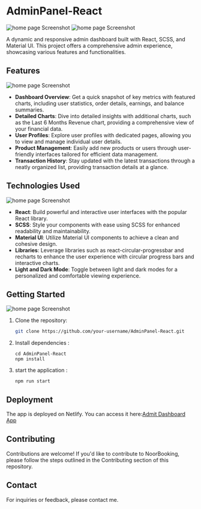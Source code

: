 # AdminPanel-React

![home page Screenshot](https://i.postimg.cc/d0vW2kk6/Screenshot-2023-11-13-at-3-18-44-PM.png)
![home page Screenshot](https://i.postimg.cc/2yJch0hL/Screenshot-2023-11-13-at-3-19-29-PM.png)

A dynamic and responsive admin dashboard built with React, SCSS, and Material UI. This project offers a comprehensive admin experience, showcasing various features and functionalities.

## Features
![home page Screenshot](https://i.postimg.cc/J4fYhdR9/Screenshot-2023-11-13-at-3-19-09-PM.png)

- **Dashboard Overview**: Get a quick snapshot of key metrics with featured charts, including user statistics, order details, earnings, and balance summaries.
- **Detailed Charts**: Dive into detailed insights with additional charts, such as the Last 6 Months Revenue chart, providing a comprehensive view of your financial data.
- **User Profiles**: Explore user profiles with dedicated pages, allowing you to view and manage individual user details.
- **Product Management**: Easily add new products or users through user-friendly interfaces tailored for efficient data management.
- **Transaction History**: Stay updated with the latest transactions through a neatly organized list, providing transaction details at a glance.

## Technologies Used
![home page Screenshot](https://i.postimg.cc/YCQnLf9j/Screenshot-2023-11-13-at-3-18-57-PM.png)

- **React**: Build powerful and interactive user interfaces with the popular React library.
- **SCSS**: Style your components with ease using SCSS for enhanced readability and maintainability.
- **Material UI**: Utilize Material UI components to achieve a clean and cohesive design.
- **Libraries**: Leverage libraries such as react-circular-progressbar and recharts to enhance the user experience with circular progress bars and interactive charts.
- **Light and Dark Mode**: Toggle between light and dark modes for a personalized and comfortable viewing experience.

## Getting Started
![home page Screenshot](https://i.postimg.cc/BvgmMS20/Screenshot-2023-11-13-at-3-19-17-PM.png)

1. Clone the repository:
   ```bash
   git clone https://github.com/your-username/AdminPanel-React.git

2. Install dependencies :
   ```
   cd AdminPanel-React
   npm install

3. start the application :
   ```
   npm run start

## Deployment

The app is deployed on Netlify. You can access it here:[Admit Dashboard App](https://admin-dashboard-interface.netlify.app/)

## Contributing

Contributions are welcome! If you'd like to contribute to NoorBooking, please follow the steps outlined in the Contributing section of this repository.

## Contact
For inquiries or feedback, please contact me.


